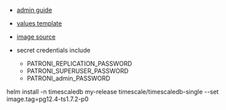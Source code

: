 - [admin guide](https://github.com/timescale/timescaledb-kubernetes/blob/v0.8.2/charts/timescaledb-single/admin-guide.md)
- [values template](https://github.com/timescale/timescaledb-kubernetes/blob/v0.8.2/charts/timescaledb-single/values.yaml)
- [image source](https://hub.docker.com/r/timescaledev/timescaledb-ha)

- secret credentials include
  - PATRONI_REPLICATION_PASSWORD
  - PATRONI_SUPERUSER_PASSWORD
  - PATRONI_admin_PASSWORD

helm install -n timescaledb my-release timescale/timescaledb-single --set image.tag=pg12.4-ts1.7.2-p0